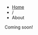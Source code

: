 <ul class="breadcrumb">
    <li><a href="/" address="true">Home</a></li>
    <li><span class="divider">/</span></li>
    <li class="active">About</li>
</ul>
<div class="post-2 page type-page status-publish hentry row-fluid" id="post-2">
    <div class="span2">
    </div>
    <div class="span4">
        <p></p>
        <p>Coming soon!</p>
        <br>
    </div>
</div>
